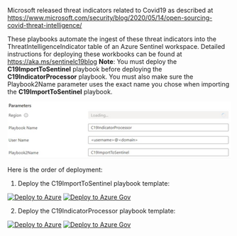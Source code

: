 Microsoft released threat indicators related to Covid19 as described at https://www.microsoft.com/security/blog/2020/05/14/open-sourcing-covid-threat-intelligence/

These playbooks automate the ingest of these threat indicators into the ThreatIntelligenceIndicator table of an Azure Sentinel workspace. Detailed instructions for deploying these workbooks can be found at https://aka.ms/sentinelc19blog
**Note**: You must deploy the **C19ImportToSentinel** playbook before deploying the **C19IndicatorProcessor** playbook. You must also make sure the Playbook2Name parameter uses the exact name you chose when importing the **C19ImportToSentinel** playbook.

![parameters](./playbookparameter.png)

Here is the order of deployment:

1. Deploy the C19ImportToSentinel playbook template:

[![Deploy to Azure](https://aka.ms/deploytoazurebutton)](https://portal.azure.com/#create/Microsoft.Template/uri/https%3A%2F%2Fraw.githubusercontent.com%2FAzure%2FAzure-Sentinel%2Fmaster%2FPlaybooks%2FGet-Microsoft-Covid19-Indicators%2FC19ImportToSentinel.json)
[![Deploy to Azure Gov](https://aka.ms/deploytoazuregovbutton)](https://portal.azure.us/#create/Microsoft.Template/uri/https%3A%2F%2Fraw.githubusercontent.com%2FAzure%2FAzure-Sentinel%2Fmaster%2FPlaybooks%2FGet-Microsoft-Covid19-Indicators%2FC19ImportToSentinel.json)

2. Deploy the C19IndicatorProcessor playbook template:

[![Deploy to Azure](https://aka.ms/deploytoazurebutton)](https://portal.azure.com/#create/Microsoft.Template/uri/https%3A%2F%2Fraw.githubusercontent.com%2FAzure%2FAzure-Sentinel%2Fmaster%2FPlaybooks%2FGet-Microsoft-Covid19-Indicators%2FC19IndicatorProcessor.json)
[![Deploy to Azure Gov](https://aka.ms/deploytoazuregovbutton)](https://portal.azure.us/#create/Microsoft.Template/uri/https%3A%2F%2Fraw.githubusercontent.com%2FAzure%2FAzure-Sentinel%2Fmaster%2FPlaybooks%2FGet-Microsoft-Covid19-Indicators%2FC19IndicatorProcessor.json)
